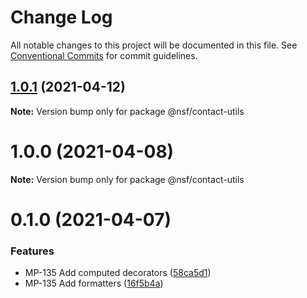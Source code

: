 # Change Log

All notable changes to this project will be documented in this file.
See [Conventional Commits](https://conventionalcommits.org) for commit guidelines.

## [1.0.1](https://bitbucket.nsf.gov/scm/nsf-fe/utility-library/compare/@nsf/contact-utils@1.0.0...@nsf/contact-utils@1.0.1) (2021-04-12)

**Note:** Version bump only for package @nsf/contact-utils





# 1.0.0 (2021-04-08)

**Note:** Version bump only for package @nsf/contact-utils





# 0.1.0 (2021-04-07)


### Features

* MP-135 Add computed decorators ([58ca5d1](https://bitbucket.nsf.gov/scm/nsf-fe/utility-library/commits/58ca5d1d5142e8938fe27bb9a3e89d1ae0b7b6de))
* MP-135 Add formatters ([16f5b4a](https://bitbucket.nsf.gov/scm/nsf-fe/utility-library/commits/16f5b4a4a8d38d6448947a3a4062ad468aa4d22f))
